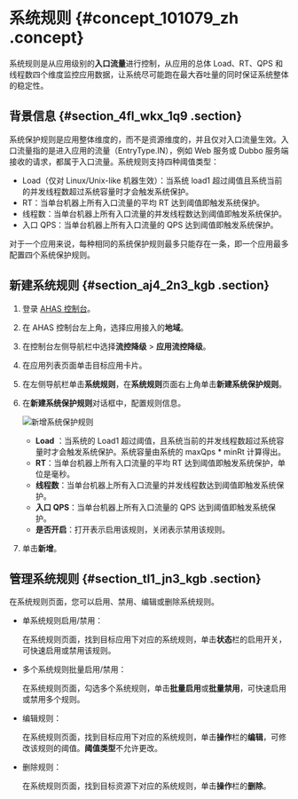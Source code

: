 # 系统规则 {#concept_101079_zh .concept}

系统规则是从应用级别的**入口流量**进行控制，从应用的总体 Load、RT、QPS 和线程数四个维度监控应用数据，让系统尽可能跑在最大吞吐量的同时保证系统整体的稳定性。

## 背景信息 {#section_4fl_wkx_1q9 .section}

系统保护规则是应用整体维度的，而不是资源维度的，并且仅对入口流量生效。入口流量指的是进入应用的流量（EntryType.IN），例如 Web 服务或 Dubbo 服务端接收的请求，都属于入口流量。系统规则支持四种阈值类型：

-   Load（仅对 Linux/Unix-like 机器生效）：当系统 load1 超过阈值且系统当前的并发线程数超过系统容量时才会触发系统保护。
-   RT：当单台机器上所有入口流量的平均 RT 达到阈值即触发系统保护。
-   线程数：当单台机器上所有入口流量的并发线程数达到阈值即触发系统保护。
-   入口 QPS：当单台机器上所有入口流量的 QPS 达到阈值即触发系统保护。

对于一个应用来说，每种相同的系统保护规则最多只能存在一条，即一个应用最多配置四个系统保护规则。

## 新建系统规则 {#section_aj4_2n3_kgb .section}

1.  登录 [AHAS 控制台](https://ahas.console.aliyun.com/)。
2.  在 AHAS 控制台左上角，选择应用接入的**地域**。
3.  在控制台左侧导航栏中选择**流控降级** \> **应用流控降级**。
4.  在应用列表页面单击目标应用卡片。
5.  在左侧导航栏单击**系统规则**，在**系统规则**页面右上角单击**新建系统保护规则**。
6.  在**新建系统保护规则**对话框中，配置规则信息。

    ![新增系统保护规则](images/58039_zh-CN.png "新增系统保护规则")

    -   **Load** ：当系统的 Load1 超过阈值，且系统当前的并发线程数超过系统容量时才会触发系统保护。系统容量由系统的 maxQps \* minRt 计算得出。
    -   **RT**：当单台机器上所有入口流量的平均 RT 达到阈值即触发系统保护，单位是毫秒。
    -   **线程数**：当单台机器上所有入口流量的并发线程数达到阈值即触发系统保护。
    -   **入口 QPS**：当单台机器上所有入口流量的 QPS 达到阈值即触发系统保护。
    -   **是否开启**：打开表示启用该规则，关闭表示禁用该规则。
7.  单击**新增**。

## 管理系统规则 {#section_tl1_jn3_kgb .section}

在系统规则页面，您可以启用、禁用、编辑或删除系统规则。

-   单系统规则启用/禁用：

    在系统规则页面，找到目标应用下对应的系统规则，单击**状态**栏的启用开关，可快速启用或禁用该规则。

-   多个系统规则批量启用/禁用：

    在系统规则页面，勾选多个系统规则，单击**批量启用**或**批量禁用**，可快速启用或禁用多个规则。

-   编辑规则：

    在系统规则页面，找到目标应用下对应的系统规则，单击**操作**栏的**编辑**，可修改该规则的阈值。**阈值类型**不允许更改。

-   删除规则：

    在系统规则页面，找到目标资源下对应的系统规则，单击**操作**栏的**删除**。


